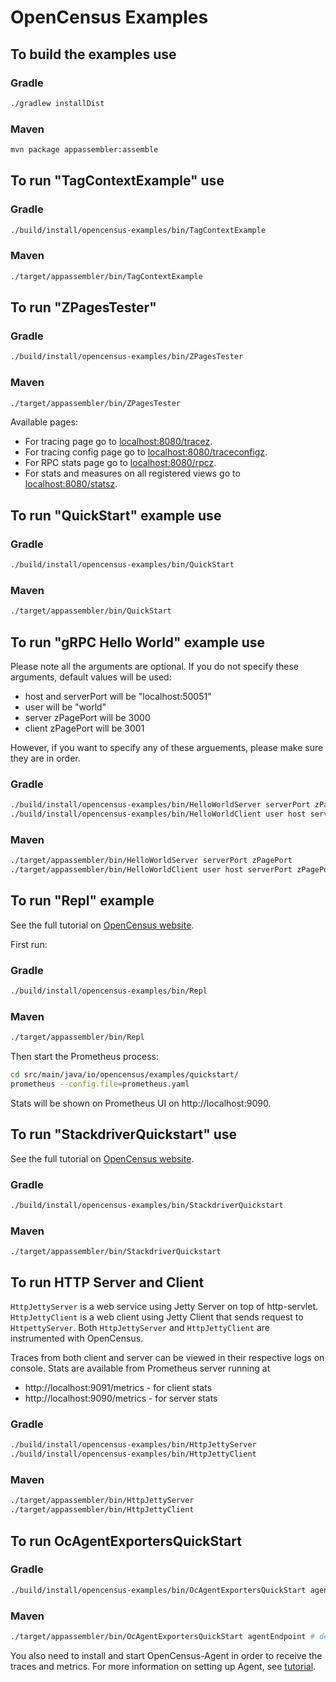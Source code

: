 # OpenCensus Examples

## To build the examples use

### Gradle
```bash
./gradlew installDist
```

### Maven
```bash
mvn package appassembler:assemble
```

## To run "TagContextExample" use

### Gradle
```bash
./build/install/opencensus-examples/bin/TagContextExample
```

### Maven
```bash
./target/appassembler/bin/TagContextExample
```

## To run "ZPagesTester"

### Gradle
```bash
./build/install/opencensus-examples/bin/ZPagesTester
```

### Maven
```bash
./target/appassembler/bin/ZPagesTester
```

Available pages:
* For tracing page go to [localhost:8080/tracez][ZPagesTraceZLink].
* For tracing config page go to [localhost:8080/traceconfigz][ZPagesTraceConfigZLink].
* For RPC stats page go to [localhost:8080/rpcz][ZPagesRpcZLink].
* For stats and measures on all registered views go to [localhost:8080/statsz][ZPagesStatsZLink].

[ZPagesTraceZLink]: http://localhost:8080/tracez
[ZPagesTraceConfigZLink]: http://localhost:8080/traceconfigz
[ZPagesRpcZLink]: http://localhost:8080/rpcz
[ZPagesStatsZLink]: http://localhost:8080/statsz

## To run "QuickStart" example use

### Gradle
```bash
./build/install/opencensus-examples/bin/QuickStart
```

### Maven
```bash
./target/appassembler/bin/QuickStart
```

## To run "gRPC Hello World" example use

Please note all the arguments are optional. If you do not specify these arguments, default values
will be used:

* host and serverPort will be "localhost:50051"
* user will be "world"
* server zPagePort will be 3000
* client zPagePort will be 3001

However, if you want to specify any of these arguements, please make sure they are in order.

### Gradle
```bash
./build/install/opencensus-examples/bin/HelloWorldServer serverPort zPagePort
./build/install/opencensus-examples/bin/HelloWorldClient user host serverPort zPagePort
```

### Maven
```bash
./target/appassembler/bin/HelloWorldServer serverPort zPagePort
./target/appassembler/bin/HelloWorldClient user host serverPort zPagePort
```

## To run "Repl" example

See the full tutorial on [OpenCensus website](https://opencensus.io/quickstart/java/metrics/).

First run:

### Gradle
```bash
./build/install/opencensus-examples/bin/Repl
```

### Maven
```bash
./target/appassembler/bin/Repl
```

Then start the Prometheus process:
```bash
cd src/main/java/io/opencensus/examples/quickstart/
prometheus --config.file=prometheus.yaml
```

Stats will be shown on Prometheus UI on http://localhost:9090.

## To run "StackdriverQuickstart" use

See the full tutorial on [OpenCensus website](https://opencensus.io/guides/exporters/supported-exporters/java/stackdriver/).

### Gradle
```bash
./build/install/opencensus-examples/bin/StackdriverQuickstart
```

### Maven
```
./target/appassembler/bin/StackdriverQuickstart
```

## To run HTTP Server and Client

`HttpJettyServer` is a web service using Jetty Server on top of http-servlet.
`HttpJettyClient` is a web client using Jetty Client that sends request to `HttpettyServer`.
Both `HttpJettyServer` and `HttpJettyClient` are instrumented with OpenCensus.

Traces from both client and server can be viewed in their respective logs on console.
Stats are available from Prometheus server running at
- http://localhost:9091/metrics - for client stats
- http://localhost:9090/metrics - for server stats


### Gradle
```bash
./build/install/opencensus-examples/bin/HttpJettyServer
./build/install/opencensus-examples/bin/HttpJettyClient
```

### Maven
```bash
./target/appassembler/bin/HttpJettyServer
./target/appassembler/bin/HttpJettyClient
```

## To run OcAgentExportersQuickStart

### Gradle
```bash
./build/install/opencensus-examples/bin/OcAgentExportersQuickStart agentEndpoint # default is localhost:56678
```

### Maven
```bash
./target/appassembler/bin/OcAgentExportersQuickStart agentEndpoint # default is localhost:56678
```

You also need to install and start OpenCensus-Agent in order to receive the traces and metrics.
For more information on setting up Agent, see [tutorial](https://opencensus.io/agent/).

